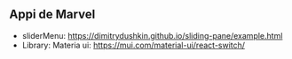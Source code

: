 ## Appi de Marvel

- sliderMenu: https://dimitrydushkin.github.io/sliding-pane/example.html
- Library:
        Materia ui: https://mui.com/material-ui/react-switch/